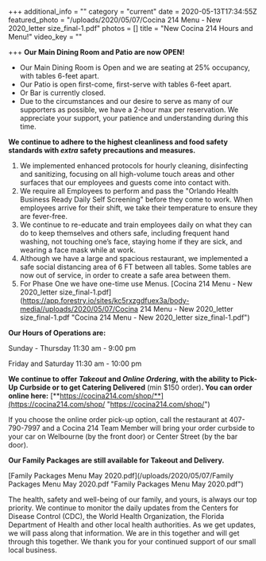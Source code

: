+++
additional_info = ""
category = "current"
date = 2020-05-13T17:34:55Z
featured_photo = "/uploads/2020/05/07/Cocina 214 Menu - New 2020_letter size_final-1.pdf"
photos = []
title = "New Cocina 214 Hours and Menu!"
video_key = ""

+++
**Our Main Dining Room and Patio are now OPEN!** 

* Our Main Dining Room is Open and we are seating at 25% occupancy, with tables 6-feet apart. 
* Our Patio is open first-come, first-serve with tables 6-feet apart.
* Or Bar is currently closed.
* Due to the circumstances and our desire to serve as many of our supporters as possible, we have a 2-hour max per reservation. We appreciate your support, your patience and understanding during this time.

**We continue to adhere to the highest cleanliness and food safety standards with _extra_ safety precautions and measures.**

1. We implemented enhanced protocols for hourly cleaning, disinfecting and sanitizing, focusing on all high-volume touch areas and other surfaces that our employees and guests come into contact with.
2. We require all Employees to perform and pass the "Orlando Health Business Ready Daily Self Screening" before they come to work. When employees arrive for their shift, we take their temperature to ensure they are fever-free.
3. We continue to re-educate and train employees daily on what they can do to keep themselves and others safe, including frequent hand washing, not touching one’s face, staying home if they are sick, and wearing a face mask while at work.
4. Although we have a large and spacious restaurant, we implemented a safe social distancing area of 6 FT between all tables. Some tables are now out of service, in order to create a safe area between them. 
5. For Phase One we have one-time use Menus. [Cocina 214 Menu - New 2020_letter size_final-1.pdf](https://app.forestry.io/sites/kc5rxzgdfuex3a/body-media//uploads/2020/05/07/Cocina 214 Menu - New 2020_letter size_final-1.pdf "Cocina 214 Menu - New 2020_letter size_final-1.pdf")

**Our Hours of Operations are:**

Sunday - Thursday 11:30 am - 9:00 pm

Friday and Saturday 11:30 am - 10:00 pm

**We continue to offer _Takeout_ and _Online Ordering_, with the ability to Pick-Up Curbside or to get Catering Delivered** (min $150 order)**. You can order online here:** [**https://cocina214.com/shop/**](https://cocina214.com/shop/ "https://cocina214.com/shop/")

If you choose the online order pick-up option, call the restaurant at 407-790-7997 and a Cocina 214 Team Member will bring your order curbside to your car on Welbourne (by the front door) or Center Street (by the bar door).

**Our Family Packages are still available for Takeout and Delivery.**

[Family Packages Menu May 2020.pdf](/uploads/2020/05/07/Family Packages Menu May 2020.pdf "Family Packages Menu May 2020.pdf")

The health, safety and well-being of our family, and yours, is always our top priority. We continue to monitor the daily updates from the Centers for Disease Control (CDC), the World Health Organization, the Florida Department of Health and other local health authorities. As we get updates, we will pass along that information. We are in this together and will get through this together. We thank you for your continued support of our small local business.